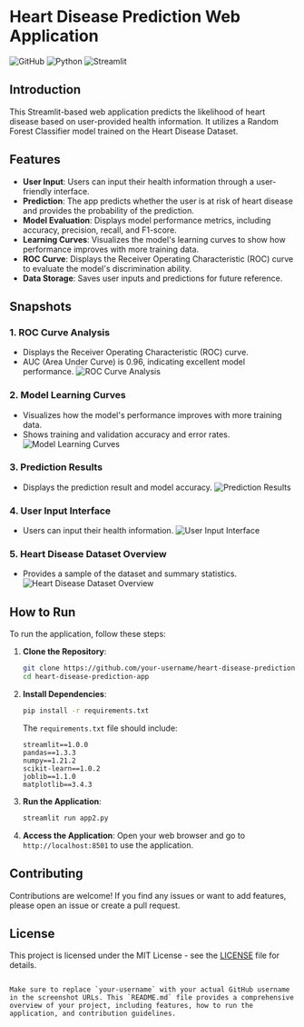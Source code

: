 # Heart Disease Prediction Web Application

![GitHub](https://img.shields.io/github/license/Moonshot-AI/heart-disease-prediction-app)
![Python](https://img.shields.io/badge/python-3.8+-blue.svg)
![Streamlit](https://img.shields.io/badge/streamlit-1.0+-blue.svg)

## Introduction

This Streamlit-based web application predicts the likelihood of heart disease based on user-provided health information. It utilizes a Random Forest Classifier model trained on the Heart Disease Dataset.

## Features

- **User Input**: Users can input their health information through a user-friendly interface.
- **Prediction**: The app predicts whether the user is at risk of heart disease and provides the probability of the prediction.
- **Model Evaluation**: Displays model performance metrics, including accuracy, precision, recall, and F1-score.
- **Learning Curves**: Visualizes the model's learning curves to show how performance improves with more training data.
- **ROC Curve**: Displays the Receiver Operating Characteristic (ROC) curve to evaluate the model's discrimination ability.
- **Data Storage**: Saves user inputs and predictions for future reference.

## Snapshots

### 1. ROC Curve Analysis
- Displays the Receiver Operating Characteristic (ROC) curve.
- AUC (Area Under Curve) is 0.96, indicating excellent model performance.
![ROC Curve Analysis](https://raw.githubusercontent.com/your-username/heart-disease-prediction-app/main/screenshots/roc_curve_analysis.png)

### 2. Model Learning Curves
- Visualizes how the model's performance improves with more training data.
- Shows training and validation accuracy and error rates.
![Model Learning Curves](https://raw.githubusercontent.com/your-username/heart-disease-prediction-app/main/screenshots/model_learning_curves.png)

### 3. Prediction Results
- Displays the prediction result and model accuracy.
![Prediction Results](https://raw.githubusercontent.com/your-username/heart-disease-prediction-app/main/screenshots/prediction_results.png)

### 4. User Input Interface
- Users can input their health information.
![User Input Interface](https://raw.githubusercontent.com/your-username/heart-disease-prediction-app/main/screenshots/user_input.png)

### 5. Heart Disease Dataset Overview
- Provides a sample of the dataset and summary statistics.
![Heart Disease Dataset Overview](https://raw.githubusercontent.com/your-username/heart-disease-prediction-app/main/screenshots/dataset_overview.png)

## How to Run

To run the application, follow these steps:

1. **Clone the Repository**:
   ```bash
   git clone https://github.com/your-username/heart-disease-prediction-app.git
   cd heart-disease-prediction-app
   ```

2. **Install Dependencies**:
   ```bash
   pip install -r requirements.txt
   ```
   The `requirements.txt` file should include:
   ```
   streamlit==1.0.0
   pandas==1.3.3
   numpy==1.21.2
   scikit-learn==1.0.2
   joblib==1.1.0
   matplotlib==3.4.3
   ```

3. **Run the Application**:
   ```bash
   streamlit run app2.py
   ```

4. **Access the Application**:
   Open your web browser and go to `http://localhost:8501` to use the application.

## Contributing

Contributions are welcome! If you find any issues or want to add features, please open an issue or create a pull request.

## License

This project is licensed under the MIT License - see the [LICENSE](LICENSE) file for details.
```

Make sure to replace `your-username` with your actual GitHub username in the screenshot URLs. This `README.md` file provides a comprehensive overview of your project, including features, how to run the application, and contribution guidelines.
